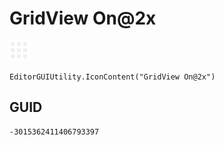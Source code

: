 # GridView On@2x
![](/img/GridView%20On@2x.png)

``` CSharp
EditorGUIUtility.IconContent("GridView On@2x")
```
## GUID
```
-3015362411406793397
```
